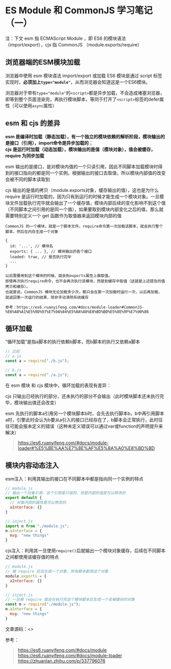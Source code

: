 # ES Module 和 CommonJS 学习笔记（一）

注：下文 esm 指 ECMAScript Module ，即 ES6 的模块语法（import/export），cjs 指 CommonJS （module.exports/require）

## 浏览器端的ESM模块加载

浏览器中使用 esm 模块语法 import/export 或加载 ES6 模块是通过 script 标签实现时，**必须加上`type="module"`**，从而浏览器会知道这是一个ES6模块。  

浏览器对于带有`type="module"`的`<script>`都是异步加载，不会造成堵塞浏览器，即等到整个页面渲染完，再执行模块脚本，等同于打开了`<script>`标签的defer属性（可以使用`async`属性）

## esm 和 cjs 的差异

**esm 是编译时加载（静态加载），有一个独立的模块依赖的解析阶段，模块输出的是接口（引用），import命令是异步加载的**；\
**cjs 是运行时加载（动态加载），模块输出的是值（模块对象），值会被缓存，require 为同步加载**  

esm 输出的是接口，是对模块内值的一个只读引用，因此不同脚本加载模块时得到的接口指向的都是同一个实例。根据输出的接口去取值，所以模块内部值的改变会被不同的脚本读取到  

cjs 输出的是值的拷贝（module.exports对象，缓存输出的值），这也是为什么 require 是运行时加载的，因为只有到运行的时候才能生成一个模块对象。一旦模块文件加载执行完毕就会输出了一个缓存值，模块内部后续的变化影响不到这个值（不同脚本之间引用的是同一个值），如果要取到模块内部变化之后的值，那么就需要特别定义一个 get 函数作为取值器来返回模块内部的值

```text
CommonJS 的一个模块，就是一个脚本文件。require命令第一次加载该脚本，就会执行整个脚本，然后在内存生成一个对象

{
  id: '...', // 模块名
  exports: { ... }, // 模块输出的各个接口
  loaded: true, // 是否执行完毕
  ...
}

以后需要用到这个模块的时候，就会到exports属性上面取值。
即使再次执行require命令，也不会再次执行该模块，而是到缓存中取值（这就是上述提及的值拷贝和缓存）。
也就是说，CommonJS 模块无论加载多少次，都只会在第一次加载时运行一次，以后再加载，就返回第一次运行的结果，除非手动清除系统缓存

参考：https://es6.ruanyifeng.com/#docs/module-loader#CommonJS-%E6%A8%A1%E5%9D%97%E7%9A%84%E5%8A%A0%E8%BD%BD%E5%8E%9F%E7%90%86

```

## 循环加载

“循环加载”是指a脚本的执行依赖b脚本，而b脚本的执行又依赖a脚本  

```js
// 比如
// a.js
const a = require("./b.js");

// b.js
const a = require("./a.js");
```

在 esm 模块 和 cjs 模块中，循环加载的表现有差异：  

cjs 只输出已经执行的部分，还未执行的部分不会输出（此时模块脚本还未执行完毕，模块输出值还会改变）  

esm 先执行的脚本a引用另一个模块脚本b时，会先去执行脚本b，b中再引用脚本a时，引擎此时会认为b要从a引入的接口已经存在了，b脚本会正常执行，此时往往可能会报未定义的错误（这种未定义错误可以通过var或function的声明提升来解决）

> <https://es6.ruanyifeng.com/#docs/module-loader#%E5%BE%AA%E7%8E%AF%E5%8A%A0%E8%BD%BD>

## 模块内容动态注入

esm注入：利用其输出的接口在不同脚本中都是指向同一个实例的特点

```js
// module.js
// 输出一个对象引用，这个引用是只读的，但是内部的值是可以修改的
export default {
  // 对象内部的属性是可以修改的
  aInterface: {}
}

// inject.js
import m from "./module.js";
m.aInterface = {
  msg: "new things"
}
```

cjs注入：利用其一旦使用`require()`后就输出一个模块对象缓存，后续在不同脚本之间都使用该缓存值的特点

```js
// module.js
// 被 require 后会生成一个对象，所有脚本都用这个对象
module.exports = {
  aInterface: {}
}

// inject.js
// 一旦被 require 就会在执行完这个模块脚本后生成一个会被缓存的对象
const m = require("./module.js");
m.aInterface = {
  msg: "new things"
}
```

文章源码：<>

参考：
><https://es6.ruanyifeng.com/#docs/module>
><https://es6.ruanyifeng.com/#docs/module-loader>
><https://zhuanlan.zhihu.com/p/337796076>  
